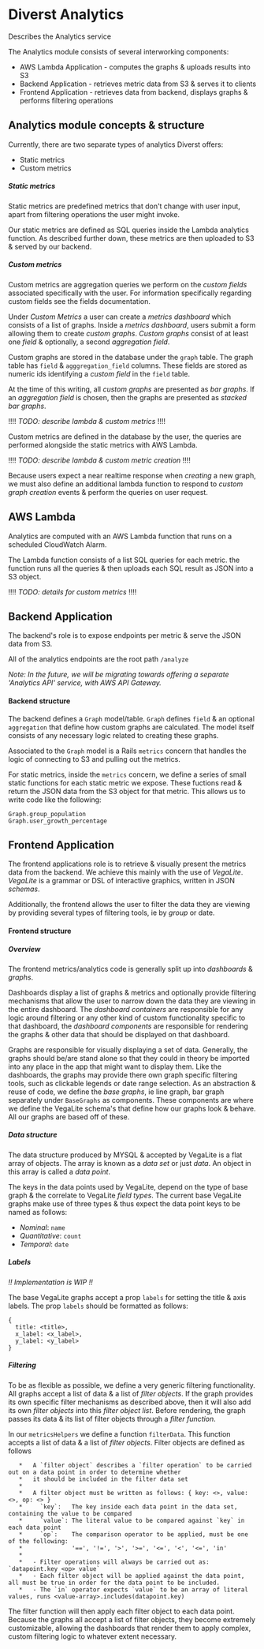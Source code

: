 # Diverst Analytics 

Describes the Analytics service

The Analytics module consists of several interworking components:

- AWS Lambda Application    - computes the graphs & uploads results into S3
- Backend Application       - retrieves metric data from S3 & serves it to clients
- Frontend Application      - retrieves data from backend, displays graphs & performs filtering operations

## Analytics module concepts & structure

Currently, there are two separate types of analytics Diverst offers:

- Static metrics
- Custom metrics

##### Static metrics

Static metrics are predefined metrics that don't change with user input, apart from filtering operations the user might invoke.

Our static metrics are defined as SQL queries inside the Lambda analytics function. As described further down, these metrics are then uploaded to S3 & served by our backend.

##### Custom metrics

Custom metrics are aggregation queries we perform on the _custom fields_ associated specifically with the user. For information specifically regarding custom fields see the fields documentation.

Under _Custom Metrics_ a user can create a _metrics dashboard_ which consists of a list of graphs. Inside a _metrics dashboard_, users submit a form allowing them to create _custom graphs_. _Custom graphs_ consist of at least one _field_ & optionally, a second _aggregation field_.

Custom graphs are stored in the database under the `graph` table. The graph table has `field` & `agggregation_field` columns. These fields are stored as numeric ids identifying a _custom field_ in the `field` table. 

At the time of this writing, all _custom graphs_ are presented as _bar graphs_. If an _aggregation field_ is chosen, then the graphs are presented as _stacked bar graphs_. 

!!!! _TODO: describe lambda & custom metrics_ !!!!

Custom metrics are defined in the database by the user, the queries are performed alongside the static metrics with AWS Lambda. 

!!!! _TODO: describe lambda & custom metric creation_ !!!!

Because users expect a near realtime response when _creating_ a new graph, we must also define an additional lambda function to respond to _custom graph creation_ events & perform the queries on user request.


## AWS Lambda

Analytics are computed with an AWS Lambda function that runs on a scheduled CloudWatch Alarm.

The Lambda function consists of a list SQL queries for each metric. the function runs all the queries & then uploads each SQL result as JSON into a S3 object.

!!!! _TODO: details for custom metrics_ !!!!

## Backend Application

The backend's role is to expose endpoints per metric & serve the JSON data from S3.

All of the analytics endpoints are the root path `/analyze`

_Note: In the future, we will be migrating towards offering a separate 'Analytics API' service, with AWS API Gateway._

#### Backend structure

The backend defines a `Graph` model/table. `Graph` defines `field` & an optional `aggregation` that define how custom graphs are calculated. The model itself consists of any necessary logic related to creating these graphs.

Associated to the `Graph` model is a Rails `metrics` concern that handles the logic of connecting to S3 and pulling out the metrics.

For static metrics, inside the `metrics` concern, we define a series of small static functions for each static metric we expose. These fuctions read & return the JSON data from the S3 object for that metric. This allows us to write code like the following:

```
Graph.group_population
Graph.user_growth_percentage
```

## Frontend Application

The frontend applications role is to retrieve & visually present the metrics data from the backend. We achieve this mainly with the use of _VegaLite_. _VegaLite_ is a grammar or DSL of interactive graphics, written in JSON _schemas_. 

Additionally, the frontend allows the user to filter the data they are viewing by providing several types of filtering tools, ie by _group_ or date.

#### Frontend structure

##### Overview

The frontend metrics/analytics code is generally split up into _dashboards_ & _graphs_.
 
 Dashboards display a list of graphs & metrics and optionally provide filtering mechanisms that allow the user to narrow down the data they are viewing in the entire dashboard. The _dashboard containers_ are responsible for any logic around filtering or any other kind of custom functionality specific to that dashboard, the _dashboard components_ are responsible for rendering the graphs & other data that should be displayed on that dashboard.
 
 Graphs are responsible for visually displaying a set of data. Generally, the graphs should be/are stand alone so that they could in theory be imported into any place in the app that might want to display them. Like the dashboards, the graphs may provide there own graph specific filtering tools, such as clickable legends or date range selection. As an abstraction & reuse of code, we define the _base graphs_, ie line graph, bar graph separately under `BaseGraphs` as components. These components are where we define the VegaLite schema's that define how our graphs look & behave. All our graphs are based off of these. 


##### Data structure 

The data structure produced by MYSQL & accepted by VegaLite is a flat array of objects. The array is known as a _data set_ or just _data_. An object in this array is called a _data point_.

The keys in the data points used by VegaLite, depend on the type of base graph & the correlate to VegaLite _field types_. The current base VegaLite graphs make use of three types & thus expect the data point keys to be named as follows:

- _Nominal_: `name`
- _Quantitative_: `count`
- _Temporal_: `date`

##### Labels 

_!! Implementation is WIP !!_

The base VegaLite graphs accept a prop `labels` for setting the title & axis labels. The prop `labels` should be formatted as follows:

```
{
  title: <title>,
  x_label: <x_label>,
  y_label: <y_label>
}
```


##### Filtering 

To be as flexible as possible, we define a very generic filtering functionality. All graphs accept a list of data & a list of _filter objects_. If the graph provides its own specific filter mechanisms as described above, then it will also add its own _filter objects_ into this _filter object list_. Before rendering, the graph passes its data & its list of filter objects through a _filter function_. 

In our `metricsHelpers` we define a function `filterData`. This function accepts a list of data & a list of _filter objects_. Filter objects are defined as follows

```
   *   A `filter object` describes a `filter operation` to be carried out on a data point in order to determine whether
   *   it should be included in the filter data set
   *
   *   A filter object must be written as follows: { key: <>, value: <>, op: <> }
   *     `key`:   The key inside each data point in the data set, containing the value to be compared
   *     `value`: The literal value to be compared against `key` in each data point
   *     `op`:    The comparison operator to be applied, must be one of the following:
   *              '==', '!=', '>', '>=', '<=', '<', '<=', 'in'
   *
   *   - Filter operations will always be carried out as: `datapoint.key <op> value`
   *   - Each filter object will be applied against the data point, all must be true in order for the data point to be included.
   *   - The `in` operator expects `value` to be an array of literal values, runs <value-array>.includes(datapoint.key)
```

The filter function will then apply each filter object to each data point. Because the graphs all accept a list of filter objects, they become extremely customizable, allowing the dashboards that render them to apply complex, custom filtering logic to whatever extent necessary. 


